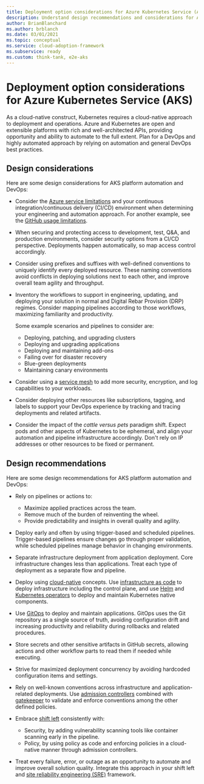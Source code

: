 ```yaml
---
title: Deployment option considerations for Azure Kubernetes Service (AKS)
description: Understand design recommendations and considerations for Azure Kubernetes Service (AKS) platform automation and DevOps.
author: BrianBlanchard
ms.author: brblanch
ms.date: 03/01/2021
ms.topic: conceptual
ms.service: cloud-adoption-framework
ms.subservice: ready
ms.custom: think-tank, e2e-aks
---
```


# Deployment option considerations for Azure Kubernetes Service (AKS)

As a cloud-native construct, Kubernetes requires a cloud-native approach to deployment and operations. Azure and Kubernetes are open and extensible platforms with rich and well-architected APIs, providing opportunity and ability to automate to the full extent. Plan for a DevOps and highly automated approach by relying on automation and general DevOps best practices.

## Design considerations

Here are some design considerations for AKS platform automation and DevOps:

- Consider the [Azure service limitations](/azure/azure-resource-manager/management/azure-subscription-service-limits) and your continuous integration/continuous delivery (CI/CD) environment when determining your engineering and automation approach. For another example, see the [GitHub usage limitations](https://docs.github.com/actions/reference/usage-limits-billing-and-administration).

- When securing and protecting access to development, test, Q&A, and production environments, consider security options from a CI/CD perspective. Deployments happen automatically, so map access control accordingly.

- Consider using prefixes and suffixes with well-defined conventions to uniquely identify every deployed resource. These naming conventions avoid conflicts in deploying solutions next to each other, and improve overall team agility and throughput.

- Inventory the workflows to support in engineering, updating, and deploying your solution in normal and Digital Rebar Provision (DRP) regimes. Consider mapping pipelines according to those workflows, maximizing familiarity and productivity.

  Some example scenarios and pipelines to consider are:
  - Deploying, patching, and upgrading clusters
  - Deploying and upgrading applications
  - Deploying and maintaining add-ons
  - Failing over for disaster recovery
  - Blue-green deployments
  - Maintaining canary environments

- Consider using a [service mesh](/azure/aks/servicemesh-about) to add more security, encryption, and log capabilities to your workloads.

- Consider deploying other resources like subscriptions, tagging, and labels to support your DevOps experience by tracking and tracing deployments and related artifacts.

- Consider the impact of the *cattle versus pets* paradigm shift. Expect pods and other aspects of Kubernetes to be ephemeral, and align your automation and pipeline infrastructure accordingly. Don't rely on IP addresses or other resources to be fixed or permanent.

## Design recommendations

Here are some design recommendations for AKS platform automation and DevOps:

- Rely on pipelines or actions to:
  - Maximize applied practices across the team.
  - Remove much of the burden of reinventing the wheel.
  - Provide predictability and insights in overall quality and agility.

- Deploy early and often by using trigger-based and scheduled pipelines. Trigger-based pipelines ensure changes go through proper validation, while scheduled pipelines manage behavior in changing environments.

- Separate infrastructure deployment from application deployment. Core infrastructure changes less than applications. Treat each type of deployment as a separate flow and pipeline.

- Deploy using [cloud-native](/dotnet/architecture/cloud-native/introduction) concepts. Use [infrastructure as code](/azure/devops/learn/what-is-infrastructure-as-code) to deploy infrastructure including the control plane, and use [Helm](https://helm.sh/) and [Kubernetes operators](https://kubernetes.io/docs/concepts/extend-kubernetes/operator/) to deploy and maintain Kubernetes native components.

- Use [GitOps](/azure/azure-arc/kubernetes/tutorial-use-gitops-connected-cluster) to deploy and maintain applications. GitOps uses the Git repository as a single source of truth, avoiding configuration drift and increasing productivity and reliability during rollbacks and related procedures.

- Store secrets and other sensitive artifacts in GitHub secrets, allowing actions and other workflow parts to read them if needed while executing.

- Strive for maximized deployment concurrency by avoiding hardcoded configuration items and settings.

- Rely on well-known conventions across infrastructure and application-related deployments. Use [admission controllers](https://kubernetes.io/blog/2019/03/21/a-guide-to-kubernetes-admission-controllers/) combined with [gatekeeper](https://github.com/open-policy-agent/gatekeeper) to validate and enforce conventions among the other defined policies.

- Embrace [shift left](/azure/devops/learn/devops-at-microsoft/shift-left-make-testing-fast-reliable) consistently with:
  - Security, by adding vulnerability scanning tools like container scanning early in the pipeline.
  - Policy, by using policy as code and enforcing policies in a cloud-native manner through admission controllers.

- Treat every failure, error, or outage as an opportunity to automate and improve overall solution quality. Integrate this approach in your shift left and [site reliability engineering (SRE)](/azure/site-reliability-engineering/) framework.

